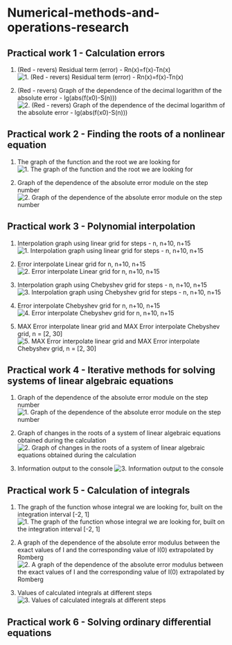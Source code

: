 # Numerical-methods-and-operations-research

## Practical work 1 - Calculation errors 

1. (Red - revers) Residual term (error) - Rn(x)=f(x)-Tn(x)
![1. (Red - revers) Residual term (error) - Rn(x)=f(x)-Tn(x)](./Practical%20work%201%20-%20Calculation%20errors/Result%20graph/1.%20(Red%20-%20revers)%20Residual%20term%20(error)%20-%20Rn(x)%3Df(x)-Tn(x).png)

2. (Red - revers) Graph of the dependence of the decimal logarithm of the absolute error - lg(abs(f(x0)-S(n)))
![2. (Red - revers) Graph of the dependence of the decimal logarithm of the absolute error - lg(abs(f(x0)-S(n)))](./Practical%20work%201%20-%20Calculation%20errors/Result%20graph/2.%20(Red%20-%20revers)%20Graph%20of%20the%20dependence%20of%20the%20decimal%20logarithm%20of%20the%20absolute%20error%20-%20lg(abs(f(x0)-S(n))).png)

## Practical work 2 - Finding the roots of a nonlinear equation   

1. The graph of the function and the root we are looking for
![1. The graph of the function and the root we are looking for](/Practical%20work%202%20-%20Finding%20the%20roots%20of%20a%20nonlinear%20equation/Result%20graph/1.%20The%20graph%20of%20the%20function%20and%20the%20root%20we%20are%20looking%20for.png)

2. Graph of the dependence of the absolute error module on the step number
![2. Graph of the dependence of the absolute error module on the step number](/Practical%20work%202%20-%20Finding%20the%20roots%20of%20a%20nonlinear%20equation/Result%20graph/2.%20Graph%20of%20the%20dependence%20of%20the%20absolute%20error%20module%20on%20the%20step%20number.png)

## Practical work 3 - Polynomial interpolation   

1. Interpolation graph using linear grid for steps - n, n+10, n+15
![1. Interpolation graph using linear grid for steps - n, n+10, n+15](./Practical%20work%203%20-%20Polynomial%20interpolation/Result%20graph/1.%20Interpolation%20graph%20using%20linear%20grid%20for%20steps%20-%20n%2C%20n%2B10%2C%20n%2B15.png)

2. Error interpolate Linear grid for n, n+10, n+15
![2. Error interpolate Linear grid for n, n+10, n+15](/Practical%20work%203%20-%20Polynomial%20interpolation/Result%20graph/2.%20Error%20interpolate%20Linear%20grid%20for%20n%2C%20n%2B10%2C%20n%2B15.png)

3. Interpolation graph using Chebyshev grid for steps - n, n+10, n+15
![3. Interpolation graph using Chebyshev grid for steps - n, n+10, n+15](./Practical%20work%203%20-%20Polynomial%20interpolation/Result%20graph/3.%20Interpolation%20graph%20using%20Chebyshev%20grid%20for%20steps%20-%20n%2C%20n%2B10%2C%20n%2B15.png)

4. Error interpolate Сhebyshev grid for n, n+10, n+15
![4. Error interpolate Сhebyshev grid for n, n+10, n+15](./Practical%20work%203%20-%20Polynomial%20interpolation/Result%20graph/4.%20Error%20interpolate%20%D0%A1hebyshev%20grid%20for%20n%2C%20n%2B10%2C%20n%2B15.png)

5. MAX Error interpolate linear grid and MAX Error interpolate Chebyshev grid, n = [2, 30]
![5. MAX Error interpolate linear grid and MAX Error interpolate Chebyshev grid, n = [2, 30]](./Practical%20work%203%20-%20Polynomial%20interpolation/Result%20graph/5.%20MAX%20Error%20interpolate%20linear%20grid%20and%20MAX%20Error%20interpolate%20Chebyshev%20grid%2C%20n%20%3D%20%5B2%2C%2030%5D.png)


## Practical work 4 - Iterative methods for solving systems of linear algebraic equations   

1. Graph of the dependence of the absolute error module on the step number
![1. Graph of the dependence of the absolute error module on the step number](./Practical%20work%204%20-%20Iterative%20methods%20for%20solving%20systems%20of%20linear%20algebraic%20equations/Result%20graph/1.%20Graph%20of%20the%20dependence%20of%20the%20absolute%20error%20module%20on%20the%20step%20number.png)

2. Graph of changes in the roots of a system of linear algebraic equations obtained during the calculation
![2. Graph of changes in the roots of a system of linear algebraic equations obtained during the calculation](./Practical%20work%204%20-%20Iterative%20methods%20for%20solving%20systems%20of%20linear%20algebraic%20equations/Result%20graph/2.%20Graph%20of%20changes%20in%20the%20roots%20of%20a%20system%20of%20linear%20algebraic%20equations%20obtained%20during%20the%20calculation.png)

3. Information output to the console
![3. Information output to the console](./Practical%20work%204%20-%20Iterative%20methods%20for%20solving%20systems%20of%20linear%20algebraic%20equations/Result%20graph/3.%20Information%20output%20to%20the%20console.png)

## Practical work 5 - Calculation of integrals   

1. The graph of the function whose integral we are looking for, built on the integration interval [-2, 1]
![1. The graph of the function whose integral we are looking for, built on the integration interval [-2, 1]](./Practical%20work%205%20-%20Calculation%20of%20integrals/Result%20graph/1.%20The%20graph%20of%20the%20function%20whose%20integral%20we%20are%20looking%20for%2C%20built%20on%20the%20integration%20interval%20%5B-2%2C%201%5D.png)

2. A graph of the dependence of the absolute error modulus between the exact values of I and the corresponding value of I(0) extrapolated by Romberg
![2. A graph of the dependence of the absolute error modulus between the exact values of I and the corresponding value of I(0) extrapolated by Romberg](./Practical%20work%205%20-%20Calculation%20of%20integrals/Result%20graph/2.%20A%20graph%20of%20the%20dependence%20of%20the%20absolute%20error%20modulus%20between%20the%20exact%20values%20of%20I%20and%20the%20corresponding%20value%20of%20I(0)%20extrapolated%20by%20Romberg.png)

3. Values of calculated integrals at different steps
![3. Values of calculated integrals at different steps](./Practical%20work%205%20-%20Calculation%20of%20integrals/Result%20graph/3.%20Values%20of%20calculated%20integrals%20at%20different%20steps.png)

## Practical work 6 - Solving ordinary differential equations   
